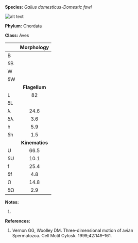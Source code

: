 **Species:** *Gallus domesticus-Domestic fowl*

![alt text](https://github.com/marcos-fvr/BOSO-micro/blob/main/9-Figures/Rooster_spermatozoon.png)

**Phylum:** Chordata

**Class:** Aves

|    | **Morphology** |
|:-- | :------------: |
| B  |  |
| δB |  |
| W  |  |
| δW |  |
|    | **Flagellum** |
| L  | 82 |
| δL |  |
| λ  | 24.6 |
| δλ | 3.6 |
| h  | 5.9 |
| δh | 1.5 |
|    | **Kinematics** |
| U  | 66.5 |
| δU | 10.1 |
| f  | 25.4 |
| δf | 4.8 |
| Ω  | 14.8 |
| δΩ | 2.9 |

**Notes:**

1.

**References:**

1. Vernon GG, Woolley DM.  Three-dimensional motion of avian Spermatozoa.  Cell Motil Cytosk. 1999;42:149–161.
